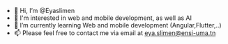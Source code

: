 - 👋 Hi, I’m @Eyaslimen
- 👀 I'm interested in web and mobile development, as well as AI
- 🌱 I’m currently learning Web and mobile development (Angular,Flutter,..)
- 📫 Please feel free to contact me via email at eya.slimen@ensi-uma.tn

<!---
Eyaslimen/Eyaslimen is a ✨ special ✨ repository because its `README.md` (this file) appears on your GitHub profile.
You can click the Preview link to take a look at your changes.
--->
